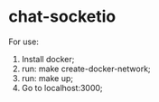 # chat-socketio

For use:

1. Install docker;
2. run: make create-docker-network;
3. run: make up;
4. Go to localhost:3000;
